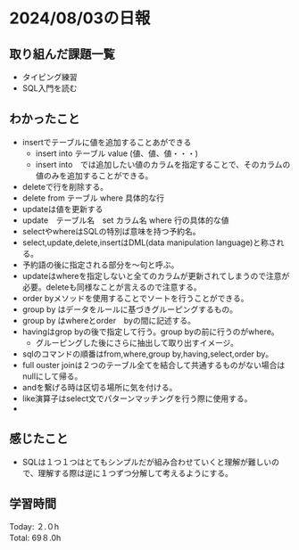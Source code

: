 # 2024/08/03の日報
## 取り組んだ課題一覧
* タイピング練習
* SQL入門を読む
## わかったこと
* insertでテーブルに値を追加することあができる
  *  insert into テーブル value (値、値、値・・・)
  *  insert into　では追加したい値のカラムを指定することで、そのカラムの値のみを追加することができる。
*  deleteで行を削除する。
  *  delete from テーブル where 具体的な行
*  updateは値を更新する
  *  update　テーブル名　set カラム名 where 行の具体的な値
* selectやwhereはSQLの特別ば意味を持つ予約名。
* select,update,delete,insertはDML(data manipulation language)と称される。
* 予約語の後に指定される部分を〜句と呼ぶ。
* updateはwhereを指定しないと全てのカラムが更新されてしまうので注意が必要。deleteも同様なことが言えるので注意する。
* order byメソッドを使用することでソートを行うことができる。
* group by はデータをルールに基づきグルーピングするもの。
* group by はwhereとorder　byの間に記述する。
* havingはgrop byの後で指定して行う。group byの前に行うのがwhere。
  *  グルーピングした後にさらに抽出して取り出すイメージ。
*  sqlのコマンドの順番はfrom,where,group by,having,select,order by。
*  full ouster joinは２つのテーブル全てを結合して共通するものがない場合はnullにして帰る。
*  andを繋げる時は区切る場所に気を付ける。
*  like演算子はselect文でパターンマッチングを行う際に使用する。
*  
## 感じたこと
* SQLは１つ１つはとてもシンプルだが組み合わせていくと理解が難しいので、理解する際は逆に１つずつ分解して考えるようにする。
## 学習時間
Today: ２.０h<br>
Total: 69８.0h

